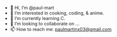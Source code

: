 - 👋 Hi, I’m @paul-mart
- 👀 I’m interested in cooking, coding, & anime.
- 🌱 I’m currently learning C.
- 💞️ I’m looking to collaborate on ...
- 📫 How to reach me: paulmartinx03@gmail.com

<!---
paul-mart/paul-mart is a ✨ special ✨ repository because its `README.md` (this file) appears on your GitHub profile.
You can click the Preview link to take a look at your changes.
--->
